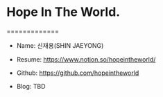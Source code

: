 # Hope In The World.
=============

* Name: 신재용(SHIN JAEYONG)

* Resume: https://www.notion.so/hopeintheworld/
* Github: https://github.com/hopeintheworld
* Blog: TBD